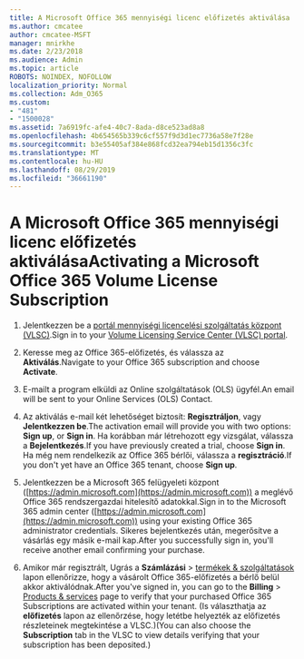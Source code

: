 ```yaml
---
title: A Microsoft Office 365 mennyiségi licenc előfizetés aktiválása
ms.author: cmcatee
author: cmcatee-MSFT
manager: mnirkhe
ms.date: 2/23/2018
ms.audience: Admin
ms.topic: article
ROBOTS: NOINDEX, NOFOLLOW
localization_priority: Normal
ms.collection: Adm_O365
ms.custom:
- "481"
- "1500028"
ms.assetid: 7a6919fc-afe4-40c7-8ada-d8ce523ad8a8
ms.openlocfilehash: 4b654565b339c6cf557f9d3d1ec7736a58e7f28e
ms.sourcegitcommit: b3e55405af384e868fcd32ea794eb15d1356c3fc
ms.translationtype: MT
ms.contentlocale: hu-HU
ms.lasthandoff: 08/29/2019
ms.locfileid: "36661190"
---
```

# <a name="activating-a-microsoft-office-365-volume-license-subscription"></a><span data-ttu-id="15e5d-102">A Microsoft Office 365 mennyiségi licenc előfizetés aktiválása</span><span class="sxs-lookup"><span data-stu-id="15e5d-102">Activating a Microsoft Office 365 Volume License Subscription</span></span>

1. <span data-ttu-id="15e5d-103">Jelentkezzen be a [portál mennyiségi licencelési szolgáltatás központ (VLSC)](http://go.microsoft.com/fwlink/p/?LinkId=329762).</span><span class="sxs-lookup"><span data-stu-id="15e5d-103">Sign in to your [Volume Licensing Service Center (VLSC) portal](http://go.microsoft.com/fwlink/p/?LinkId=329762).</span></span>

2. <span data-ttu-id="15e5d-104">Keresse meg az Office 365-előfizetés, és válassza az **Aktiválás**.</span><span class="sxs-lookup"><span data-stu-id="15e5d-104">Navigate to your Office 365 subscription and choose **Activate**.</span></span>

3. <span data-ttu-id="15e5d-105">E-mailt a program elküldi az Online szolgáltatások (OLS) ügyfél.</span><span class="sxs-lookup"><span data-stu-id="15e5d-105">An email will be sent to your Online Services (OLS) Contact.</span></span>

4. <span data-ttu-id="15e5d-106">Az aktiválás e-mail két lehetőséget biztosít: **Regisztráljon**, vagy **Jelentkezzen be**.</span><span class="sxs-lookup"><span data-stu-id="15e5d-106">The activation email will provide you with two options: **Sign up**, or **Sign in**.</span></span> <span data-ttu-id="15e5d-107">Ha korábban már létrehozott egy vizsgálat, válassza a **Bejelentkezés**.</span><span class="sxs-lookup"><span data-stu-id="15e5d-107">If you have previously created a trial, choose **Sign in**.</span></span> <span data-ttu-id="15e5d-108">Ha még nem rendelkezik az Office 365 bérlői, válassza a **regisztráció**.</span><span class="sxs-lookup"><span data-stu-id="15e5d-108">If you don't yet have an Office 365 tenant, choose **Sign up**.</span></span>

5. <span data-ttu-id="15e5d-109">Jelentkezzen be a Microsoft 365 felügyeleti központ ([https://admin.microsoft.com](https://admin.microsoft.com)) a meglévő Office 365 rendszergazdai hitelesítő adatokkal.</span><span class="sxs-lookup"><span data-stu-id="15e5d-109">Sign in to the Microsoft 365 admin center ([https://admin.microsoft.com](https://admin.microsoft.com)) using your existing Office 365 administrator credentials.</span></span> <span data-ttu-id="15e5d-110">Sikeres bejelentkezés után, megerősítve a vásárlás egy másik e-mail kap.</span><span class="sxs-lookup"><span data-stu-id="15e5d-110">After you successfully sign in, you'll receive another email confirming your purchase.</span></span>

6. <span data-ttu-id="15e5d-111">Amikor már regisztrált, Ugrás a **Számlázási** \> [termékek & szolgáltatások](https://go.microsoft.com/fwlink/p/?linkid=842054) lapon ellenőrizze, hogy a vásárolt Office 365-előfizetés a bérlő belül akkor aktiválódnak.</span><span class="sxs-lookup"><span data-stu-id="15e5d-111">After you've signed in, you can go to the **Billing** \> [Products & services](https://go.microsoft.com/fwlink/p/?linkid=842054) page to verify that your purchased Office 365 Subscriptions are activated within your tenant.</span></span> <span data-ttu-id="15e5d-112">(Is választhatja az **előfizetés** lapon az ellenőrzése, hogy letétbe helyezték az előfizetés részleteinek megtekintése a VLSC.)</span><span class="sxs-lookup"><span data-stu-id="15e5d-112">(You can also choose the **Subscription** tab in the VLSC to view details verifying that your subscription has been deposited.)</span></span>